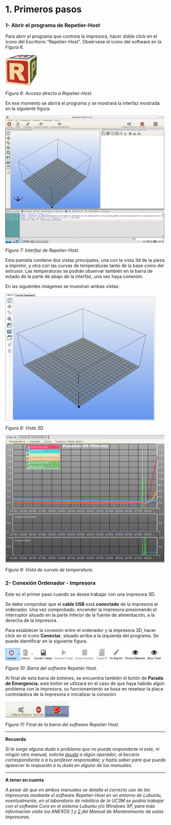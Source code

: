 # 1. Primeros pasos


### 1- **Abrir el programa de Repetier-Host**


Para abrir el programa que controla la impresora, hacer doble click en el icono del Escritorio  “Repetier-Host”. Obsérvese el icono del software en la Figura 6.

<img src="image11.png" alt="rh" height="100" width="100" align="middle">

*Figura 6: Acceso directo a Repetier-Host.*

En ese momento se abrirá el programa y se mostrará la interfaz mostrada en la siguiente figura.

<img src="figure7.png" alt="irh" height="400" width="500" align="middle">

*Figura 7: Interfaz de Repetier-Host.*

Esta pantalla contiene dos vistas principales, una con la vista 3d de la pieza a imprimir, y otra con las curvas de temperaturas tanto de la base como del extrusor. Las temperaturas se podrán observar también en la barra de estado de la parte de abajo de la interfaz, una vez haya conexión.

En las siguientes imágenes se muestran ambas vistas:

<img src="i1.jpg" alt="i1" height="400" width="470" align="middle">

*Figura 8: Vista 3D.*

<img src="image12.png" alt="i2" height="400" width="500" align="middle">

*Figura 9: Vista de curvas de temperatura.*



### 2- **Conexión Ordenador - Impresora**

Este es el primer paso cuando se desea trabajar con una impresora 3D.

Se debe comprobar que el **cable USB** está **conectado** de la impresora al ordenador. Una vez comprobado, encender la impresora presionando el interruptor situado en la parte inferior de la fuente de alimentación, a la derecha de la impresora.

Para establecer la conexión entre el ordenador y la impresora 3D, hacer click en el icono **Conectar**, situado arriba a la izquierda del programa. Se puede identificar en la siguiente figura.

<img src="A.jpg" alt="i2" height="40" width="600" align="middle">

*Figura 10: Barra del software Repetier Host.*

Al final de esta barra de botones, se encuentra también el botón de **Parada de Emergencia**, este botón se utilizará en el caso de que haya habido algún problema con la impresora, su funcionamiento se basa en resetear la placa controladora de la impresora e inicializar la conexión.

<img src="image13.png" alt="i2" height="50" width="200" align="middle">

*Figura 11: Final de la barra del software Repetier Host.*

---


**Recuerda**

*Si te surge alguna duda o problema que no pueda responderte ni este, ni ningún otro manual, solicita [ayuda](http://ieee.uc3m.es/index.php/Operadores#Operadores_Autorizados) a algún operador, al becario correspondiente o a tu profesor responsable; y hazlo saber para que pueda aparecer la respuesta a tu duda en alguno de los manuales.*



---

**A tener en cuenta**

*A pesar de que en ambos  manuales se detalla el correcto uso de las impresoras mediante el software Repetier-Host en un entorno de Lubuntu, eventualmente, en el laboratorio de robótica de la UC3M se podría trabajar con el software Cura en el sistema Lubuntu y/o Windows XP, para más información visite los ANEXOS [1](https://asrobuc3m.gitbooks.io/impresoras-maintenance-manual-i3/content/anexo_2_sistema_operativo_y_sofware.html) y [2 ](https://asrobuc3m.gitbooks.io/impresoras-maintenance-manual-i3/content/anexo_1_archivos_de_configuracion.html)del Manual de Mantenimiento de estas impresoras.*






